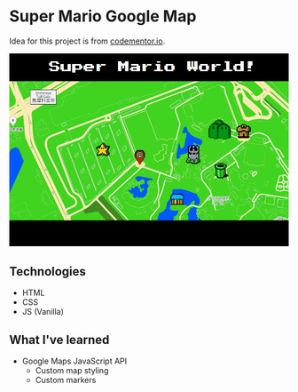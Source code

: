 # Super Mario Google Map

Idea for this project is from 
[codementor.io](https://www.codementor.io/projects/web/build-a-custom-google-maps-theme-bf8levr6eg).

![](./idea.png)

## Technologies

* HTML
* CSS
* JS (Vanilla)

## What I've learned

* Google Maps JavaScript API
    * Custom map styling
    * Custom markers